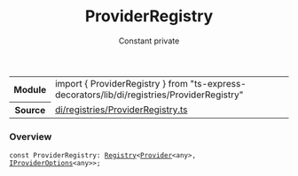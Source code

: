 <header class="symbol-info-header">    <h1 id="providerregistry">ProviderRegistry</h1>    <label class="symbol-info-type-label const">Constant</label>    <label class="api-type-label private">private</label>  </header>
<section class="symbol-info">      <table class="is-full-width">        <tbody>        <tr>          <th>Module</th>          <td>            <div class="lang-typescript">                <span class="token keyword">import</span> { ProviderRegistry }                 <span class="token keyword">from</span>                 <span class="token string">"ts-express-decorators/lib/di/registries/ProviderRegistry"</span>                            </div>          </td>        </tr>        <tr>          <th>Source</th>          <td>            <a href="https://romakita.github.io/ts-express-decorators/#//blob/v2.0.9/src/di/registries/ProviderRegistry.ts#L0-L0">                di/registries/ProviderRegistry.ts            </a>        </td>        </tr>                </tbody>      </table>    </section>

### Overview

<pre><code class="typescript-lang"><span class="token keyword">const</span> ProviderRegistry<span class="token punctuation">:</span> <a href="#api/common/core/registry"><span class="token">Registry</span></a><<a href="#api/common/di/provider"><span class="token">Provider</span></a><<span class="token keyword">any</span>><span class="token punctuation">,</span> <a href="#api/common/di/iprovideroptions"><span class="token">IProviderOptions</span></a><<span class="token keyword">any</span>>><span class="token punctuation">;</span></code></pre>
